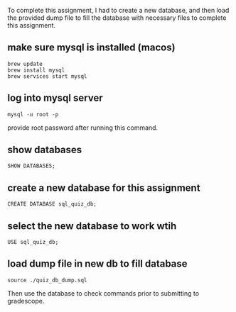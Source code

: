 To complete this assignment, I had to create a new database, and then load the provided dump file to fill the database with necessary files to complete this assignment.

## make sure mysql is installed (macos)
```
brew update
brew install mysql
brew services start mysql
```

## log into mysql server
```
mysql -u root -p
```
provide root password after running this command.

## show databases
```
SHOW DATABASES;
```

## create a new database for this assignment
```
CREATE DATABASE sql_quiz_db;
```

## select the new database to work wtih
```
USE sql_quiz_db;
```

## load dump file in new db to fill database
```
source ./quiz_db_dump.sql
```

Then use the database to check commands prior to submitting to gradescope.
